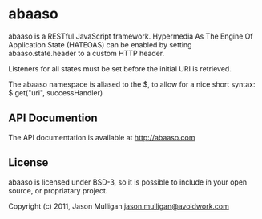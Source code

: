 # abaaso

abaaso is a RESTful JavaScript framework. Hypermedia As The Engine Of Application State (HATEOAS) can be enabled by setting abaaso.state.header to a custom HTTP header.

Listeners for all states must be set before the initial URI is retrieved.

The abaaso namespace is aliased to the $, to allow for a nice short syntax:
$.get("uri", successHandler)

## API Documention
The API documentation is available at http://abaaso.com

## License
abaaso is licensed under BSD-3, so it is possible to include in your open source, or propriatary project.

Copyright (c) 2011, Jason Mulligan <jason.mulligan@avoidwork.com>